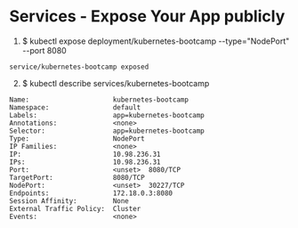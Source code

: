 # Services - Expose Your App publicly

1. $ kubectl expose deployment/kubernetes-bootcamp --type="NodePort" --port 8080
```
service/kubernetes-bootcamp exposed
```

2. $ kubectl describe services/kubernetes-bootcamp
```
Name:                     kubernetes-bootcamp
Namespace:                default
Labels:                   app=kubernetes-bootcamp
Annotations:              <none>
Selector:                 app=kubernetes-bootcamp
Type:                     NodePort
IP Families:              <none>
IP:                       10.98.236.31
IPs:                      10.98.236.31
Port:                     <unset>  8080/TCP
TargetPort:               8080/TCP
NodePort:                 <unset>  30227/TCP
Endpoints:                172.18.0.3:8080
Session Affinity:         None
External Traffic Policy:  Cluster
Events:                   <none>
```
